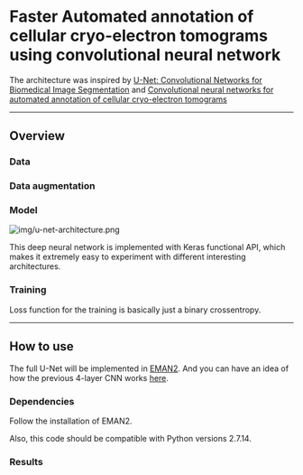 # Faster Automated annotation of cellular cryo-electron tomograms using convolutional neural network

The architecture was inspired by [U-Net: Convolutional Networks for Biomedical Image Segmentation](http://lmb.informatik.uni-freiburg.de/people/ronneber/u-net/) and [Convolutional neural networks for automated annotation of cellular cryo-electron tomograms](https://www.nature.com/articles/nmeth.4405)

---

## Overview

### Data

### Data augmentation

### Model

![img/u-net-architecture.png](img/u-net-architecture.png)

This deep neural network is implemented with Keras functional API, which makes it extremely easy to experiment with different interesting architectures.


### Training

Loss function for the training is basically just a binary crossentropy.


---

## How to use

The full U-Net will be implemented in [EMAN2](https://blake.bcm.edu/emanwiki/EMAN2). And you can have an idea of how the previous 4-layer CNN works [here](https://blake.bcm.edu/emanwiki/EMAN2/Programs/tomoseg).

### Dependencies

Follow the installation of EMAN2.

Also, this code should be compatible with Python versions 2.7.14.


### Results

